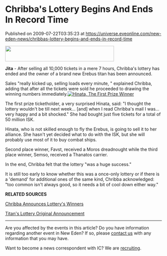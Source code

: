 # Chribba's Lottery Begins And Ends In Record Time
Published on 2009-07-22T03:35:23 at https://universe.eveonline.com/new-eden-news/chribbas-lottery-begins-and-ends-in-record-time

<img src='http://www.eve-ic.net/media/assets/icarticlebanner.png' width='350' height='50' />  
  
 **Jita** \- After selling all 10,000 tickets in a mere 7 hours, Chribba's lottery has ended and the owner of a brand new Erebus titan has been announced.  
  
Sales "really kicked up, selling loads every minute, " explained Chribba, adding that after all the tickets were sold he proceeded to drawing the winning numbers immediately.[![Hinata, The First Prize Winner](http://www.eve-ic.net/media/articles/3232/hinatathumb.png)](http://www.eve-ic.net/media/igbd/igbd.php?faction=ic&url=http%3A%2F%2Fwww.eve-ic.net%2Fmedia%2Farticles%2F3232%2Fhinata.png)  
  
The first prize ticketholder, a very surprised Hinata, said: "I thought the lottery wouldn't be till next week... [and] when I read Chribba's mail I was... very happy and a bit shocked." She had bought just five tickets for a total of 50 million ISK.  
  
Hinata, who is not skilled enough to fly the Erebus, is going to sell it to her alliance. She hasn't yet decided what to do with the ISK, but she will probably use most of it to buy combat ships.  
  
Second place winner, Favst, received a Moros dreadnought while the third place winner, Semso, received a Thanatos carrier.  
  
In the end, Chribba felt that the lottery "was a huge success."  
  
It is still too early to know whether this was a once-only lottery or if there is a 'demand' for additional ones of the same kind, Chribba acknowledged: "too common isn't always good, so it needs a bit of cool down either way."

 

**RELATED SOURCES**

[Chribba Announces Lottery's Winners](http://www.eveonline.com/ingameboard.asp?a=topic&threadID=1122716&page=4#113)

[Titan's Lottery Original Announcement](http://www.eveonline.com/ingameboard.asp?a=topic&threadID=1122716)

* * *

Are you affected by the events in this article? Do you have information regarding another event in New Eden? If so, please [contact us](http://myeve.eve-online.com/news.asp?a=submitrp) with any information that you may have.  
  
Want to become a news correspondent with IC? We are [recruiting](http://www.eveonline.com/isd.asp).
